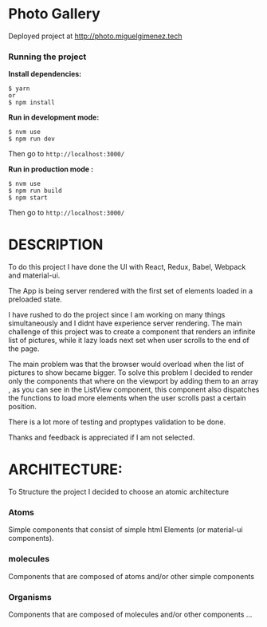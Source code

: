 #  Photo Gallery


Deployed project at http://photo.miguelgimenez.tech
### Running the project

**Install dependencies:**


    $ yarn 
    or 
    $ npm install


**Run in development mode:**

    $ nvm use
    $ npm run dev   
 
Then go to ``http://localhost:3000/``


**Run in production mode :** 

    $ nvm use
    $ npm run build
    $ npm start
	
	

Then go to ``http://localhost:3000/``

    


# DESCRIPTION

To do this project I have done the  UI with React, Redux, Babel, Webpack and material-ui. 

The App is being server rendered with the first set of elements loaded in a preloaded state.


I have rushed to do the project since I am working on many things simultaneously and I didnt have experience server rendering.
The main challenge of this project was to create a component that renders an infinite list of pictures, while it lazy loads next set when user scrolls to the end of the page.

The main problem was that the browser would overload when the list of pictures to show became bigger. To solve this problem I decided to render only the components that where on the viewport by adding them to an array , as you can see in the 
ListView component, this component also dispatches the functions to load more elements when the user scrolls past a certain position.


There is a lot more of testing and proptypes validation to be done.


Thanks and feedback is appreciated if I am not selected.


# ARCHITECTURE:


To Structure the project I decided to choose an atomic architecture

### Atoms

Simple components that consist of simple html Elements (or material-ui components).

### molecules

Components that are composed of atoms and/or  other simple components


### Organisms

Components that are composed of molecules and/or other components ... 